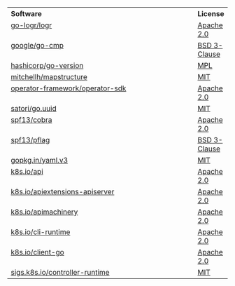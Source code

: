 <table width="100%">
   <tr>
      <th valign="top" width="780px" align="left">Software</th>
      <th valign="top" align="left">License</th>
   </tr>
   <tr>
      <td valign="top"><a href="https://github.com/go-logr/logr/">go-logr/logr</a></td>
      <td valign="top"><a href="https://github.com/go-logr/logr/blob/master/LICENSE">Apache 2.0</a>
   </tr>
   <tr>
      <td valign="top"><a href="https://github.com/google/go-cmp/">google/go-cmp</a></td>
      <td valign="top"><a href="https://github.com/google/go-cmp/blob/master/LICENSE">BSD 3-Clause</a>
   </tr>
   <tr>
      <td valign="top"><a href="https://github.com/hashicorp/go-version/">hashicorp/go-version</a></td>
      <td valign="top"><a href="https://github.com/hashicorp/go-version/blob/master/LICENSE">MPL</a>
   </tr>
   <tr>
      <td valign="top"><a href="https://github.com/mitchellh/mapstructure/">mitchellh/mapstructure</a></td>
      <td valign="top"><a href="https://github.com/mitchellh/mapstructure/blob/master/LICENSE">MIT</a>
   </tr>
   <tr>
      <td valign="top"><a href="https://github.com/operator-framework/operator-sdk/">operator-framework/operator-sdk</a></td>
      <td valign="top"><a href="https://github.com/operator-framework/operator-sdk/blob/master/LICENSE">Apache 2.0</a>
   </tr>
   <tr>
      <td valign="top"><a href="https://github.com/satori/go.uuid/">satori/go.uuid</a></td>
      <td valign="top"><a href="https://github.com/satori/go.uuid/blob/master/LICENSE">MIT</a>
   </tr>
   <tr>
      <td valign="top"><a href="https://github.com/spf13/cobra/">spf13/cobra</a></td>
      <td valign="top"><a href="https://github.com/spf13/cobra/blob/master/LICENSE.txt">Apache 2.0</a>
   </tr>
   <tr>
      <td valign="top"><a href="https://github.com/spf13/pflag/">spf13/pflag</a></td>
      <td valign="top"><a href="https://github.com/spf13/pflag/blob/master/LICENSE">BSD 3-Clause</a>
   </tr>
   <tr>
      <td valign="top"><a href="https://github.com/go-yaml/yaml/tree/v3/">gopkg.in/yaml.v3</a></td>
      <td valign="top"><a href="https://github.com/go-yaml/yaml/tree/v3/blob/master/LICENSE">MIT</a>
   </tr>
   <tr>
      <td valign="top"><a href="https://github.com/kubernetes/api/">k8s.io/api</a></td>
      <td valign="top"><a href="https://github.com/kubernetes/api/blob/master/LICENSE">Apache 2.0</a>
   </tr>
   <tr>
      <td valign="top"><a href="https://github.com/kubernetes/apiextensions-apiserver/">k8s.io/apiextensions-apiserver</a></td>
      <td valign="top"><a href="https://github.com/kubernetes/apiextensions-apiserver/blob/master/LICENSE">Apache 2.0</a>
   </tr>
   <tr>
      <td valign="top"><a href="https://github.com/kubernetes/apimachinery/">k8s.io/apimachinery</a></td>
      <td valign="top"><a href="https://github.com/kubernetes/apimachinery/blob/master/LICENSE">Apache 2.0</a>
   </tr>
   <tr>
      <td valign="top"><a href="https://github.com/kubernetes/cli-runtime/">k8s.io/cli-runtime</a></td>
      <td valign="top"><a href="https://github.com/kubernetes/cli-runtime/blob/master/LICENSE">Apache 2.0</a>
   </tr>
   <tr>
      <td valign="top"><a href="https://github.com/kubernetes/client-go/">k8s.io/client-go</a></td>
      <td valign="top"><a href="https://github.com/kubernetes/client-go/blob/master/LICENSE">Apache 2.0</a>
   </tr>
   <tr>
      <td valign="top"><a href="https://github.com/kubernetes-sigs/controller-runtime/">sigs.k8s.io/controller-runtime</a></td>
      <td valign="top"><a href="https://github.com/kubernetes-sigs/controller-runtime/blob/master/LICENSE">MIT</a>
   </tr>
</table>
